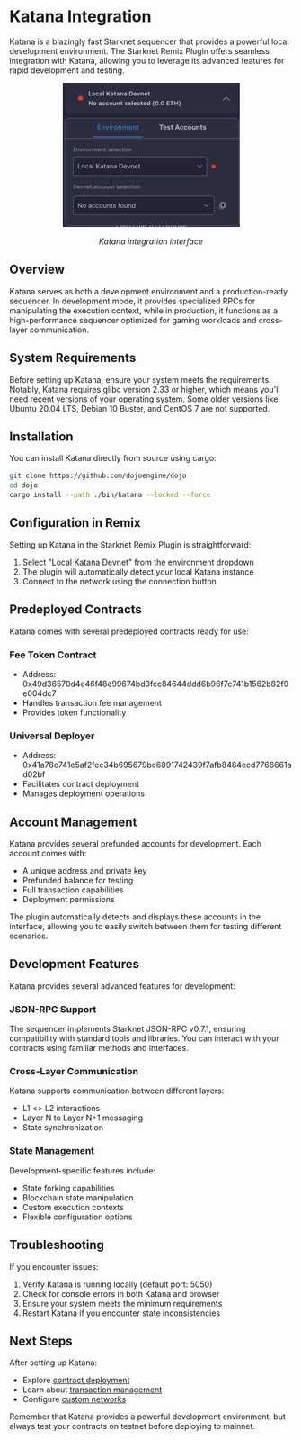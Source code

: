 # Katana Integration

Katana is a blazingly fast Starknet sequencer that provides a powerful local development environment. The Starknet Remix Plugin offers seamless integration with Katana, allowing you to leverage its advanced features for rapid development and testing.

<div align="center">
  <img src="../../resources/katana.png" alt="Katana interface">
  <p><em>Katana integration interface</em></p>
</div>

## Overview

Katana serves as both a development environment and a production-ready sequencer. In development mode, it provides specialized RPCs for manipulating the execution context, while in production, it functions as a high-performance sequencer optimized for gaming workloads and cross-layer communication.

## System Requirements

Before setting up Katana, ensure your system meets the requirements. Notably, Katana requires glibc version 2.33 or higher, which means you'll need recent versions of your operating system. Some older versions like Ubuntu 20.04 LTS, Debian 10 Buster, and CentOS 7 are not supported.

## Installation

You can install Katana directly from source using cargo:

```bash
git clone https://github.com/dojoengine/dojo
cd dojo
cargo install --path ./bin/katana --locked --force
```

## Configuration in Remix

Setting up Katana in the Starknet Remix Plugin is straightforward:

1. Select "Local Katana Devnet" from the environment dropdown
2. The plugin will automatically detect your local Katana instance
3. Connect to the network using the connection button

## Predeployed Contracts

Katana comes with several predeployed contracts ready for use:

### Fee Token Contract
- Address: 0x49d36570d4e46f48e99674bd3fcc84644ddd6b96f7c741b1562b82f9e004dc7
- Handles transaction fee management
- Provides token functionality

### Universal Deployer
- Address: 0x41a78e741e5af2fec34b695679bc6891742439f7afb8484ecd7766661ad02bf
- Facilitates contract deployment
- Manages deployment operations

## Account Management

Katana provides several prefunded accounts for development. Each account comes with:

- A unique address and private key
- Prefunded balance for testing
- Full transaction capabilities
- Deployment permissions

The plugin automatically detects and displays these accounts in the interface, allowing you to easily switch between them for testing different scenarios.

## Development Features

Katana provides several advanced features for development:

### JSON-RPC Support
The sequencer implements Starknet JSON-RPC v0.7.1, ensuring compatibility with standard tools and libraries. You can interact with your contracts using familiar methods and interfaces.

### Cross-Layer Communication
Katana supports communication between different layers:
- L1 <> L2 interactions
- Layer N to Layer N+1 messaging
- State synchronization

### State Management
Development-specific features include:
- State forking capabilities
- Blockchain state manipulation
- Custom execution contexts
- Flexible configuration options

## Troubleshooting

If you encounter issues:

1. Verify Katana is running locally (default port: 5050)
2. Check for console errors in both Katana and browser
3. Ensure your system meets the minimum requirements
4. Restart Katana if you encounter state inconsistencies

## Next Steps

After setting up Katana:
- Explore [contract deployment](../basic-usage/deployment.md)
- Learn about [transaction management](../basic-usage/transactions.md)
- Configure [custom networks](./custom-devnet.md)

Remember that Katana provides a powerful development environment, but always test your contracts on testnet before deploying to mainnet.
